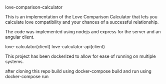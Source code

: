 love-comparison-calculator

This is an implementation of the Love Comparison Calculator that lets you calculate love compatibility and your chances of a successful relationship.

The code was implemented using nodejs and express for the server and an angular client.

love-calculator(client)
love-calculator-api(client)

This project has been dockerized to allow for ease of running on multiple systems.

after cloning this repo build using docker-compose build
and run using docker-compose run
